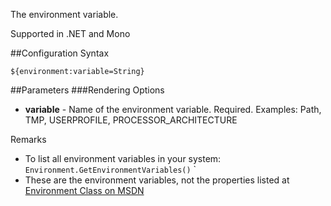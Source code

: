 The environment variable. 

Supported in .NET and Mono

##Configuration Syntax
```
${environment:variable=String}
```

##Parameters
###Rendering Options
* **variable** - Name of the environment variable. Required. Examples: Path, TMP, USERPROFILE, PROCESSOR_ARCHITECTURE

Remarks

- To list all environment variables in your system: `Environment.GetEnvironmentVariables()`
`
- These are the environment variables, not the properties listed at  [Environment Class on MSDN](https://msdn.microsoft.com/en-us/library/system.environment(v=vs.110).aspx)